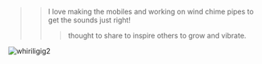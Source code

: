 >> I love making the mobiles and working on wind chime pipes to get the sounds just right!
>>> thought to share to inspire others to grow and vibrate.

![whiriligig2](https://user-images.githubusercontent.com/59778456/194327897-abec579b-0dbf-4f32-84b2-cadcc975a466.JPG)
